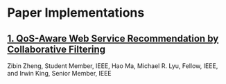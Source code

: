 <h1>Paper Implementations</h1>

<h2><a href="https://ieeexplore.ieee.org/document/5674010"> 1. QoS-Aware Web Service Recommendation by Collaborative Filtering </a></h2>
Zibin Zheng, Student Member, IEEE, Hao Ma, Michael R. Lyu, Fellow, IEEE, and Irwin King, Senior Member, IEEE
